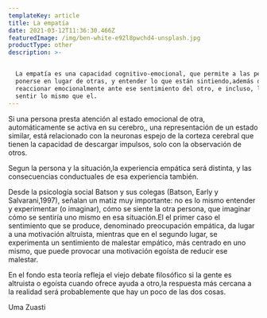 ```yaml
---
templateKey: article
title: La empatía
date: 2021-03-12T11:36:30.466Z
featuredImage: /img/ben-white-e92l8pwchd4-unsplash.jpg
productType: other
description: >-


  La empatía es una capacidad cognitivo-emocional, que permite a las personas
  ponerse en lugar de otras, y entender lo que están sintiendo,además de
  reaccionar emocionalmente ante ese sentimiento del otro, e incluso, llegar a
  sentir lo mismo que el.
---
```

Si una persona presta atención al estado emocional de otra, automáticamente se activa en su cerebro,, una representación de un estado similar, está relacionado con la neuronas espejo de la corteza cerebral que tienen la capacidad de descargar impulsos, solo con la observación de otros.

Segun la persona y la situación,la experiencia empática será distinta, y las consecuencias conductuales de esa experiencia también.

Desde la psicología social Batson y sus colegas (Batson, Early y Salvarani,1997), señalan un matiz muy importante: no es lo mismo entender y experimentar (o imaginar), cómo se siente la otra persona, que imaginar cómo se sentiría uno mismo en esa situación.El el primer caso el sentimiento que se produce, denominado preocupación empática, da lugar a una motivación altruista, mientras que en el segundo lugar, se experimenta un sentimiento de malestar empático, más centrado en uno mismo, que puede provocar una motivación egoísta de reducir ese malestar.

En el fondo esta teoría refleja el viejo debate filosófico si la gente es altruista o egoísta cuando ofrece ayuda a otro,la respuesta más cercana a la realidad será probablemente que hay un poco de las dos cosas.

Uma Zuasti
